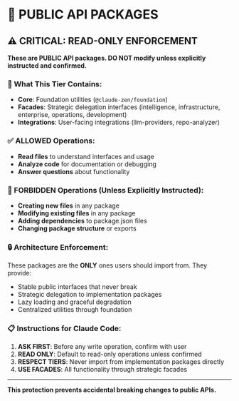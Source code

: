 # 🌟 PUBLIC API PACKAGES

## ⚠️ CRITICAL: READ-ONLY ENFORCEMENT  

**These are PUBLIC API packages. DO NOT modify unless explicitly instructed and confirmed.**

### 🎯 What This Tier Contains:
- **Core**: Foundation utilities (`@claude-zen/foundation`)
- **Facades**: Strategic delegation interfaces (intelligence, infrastructure, enterprise, operations, development)
- **Integrations**: User-facing integrations (llm-providers, repo-analyzer)

### ✅ ALLOWED Operations:
- **Read files** to understand interfaces and usage
- **Analyze code** for documentation or debugging
- **Answer questions** about functionality

### 🚫 FORBIDDEN Operations (Unless Explicitly Instructed):
- **Creating new files** in any package
- **Modifying existing files** in any package  
- **Adding dependencies** to package.json files
- **Changing package structure** or exports

### 🔒 Architecture Enforcement:
These packages are the **ONLY** ones users should import from. They provide:
- Stable public interfaces that never break
- Strategic delegation to implementation packages
- Lazy loading and graceful degradation
- Centralized utilities through foundation

### 📋 Instructions for Claude Code:
1. **ASK FIRST**: Before any write operation, confirm with user
2. **READ ONLY**: Default to read-only operations unless confirmed
3. **RESPECT TIERS**: Never import from implementation packages directly
4. **USE FACADES**: All functionality through strategic facades

---
**This protection prevents accidental breaking changes to public APIs.**